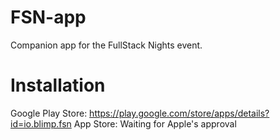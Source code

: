 # FSN-app
Companion app for the FullStack Nights event.

# Installation

Google Play Store: https://play.google.com/store/apps/details?id=io.blimp.fsn
App Store: Waiting for Apple's approval

